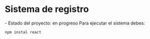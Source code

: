 <h1>Sistema de registro</h1>
- Estado del proyecto: en progreso
Para ejecutar el sistema debes:

``` npm instal react ``` 
